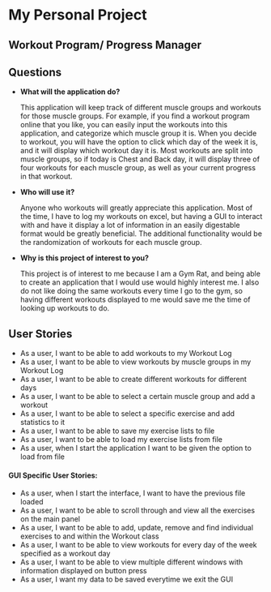 # My Personal Project

## Workout Program/ Progress Manager

## Questions
- **What will the application do?**

    This application will keep track of different muscle groups and workouts for those muscle groups. 
    For example, if you find a workout program online that you like, you can easily
    input the workouts into this application, and categorize which muscle group it is. When you decide to 
    workout, you will have the option to click which day of the week
    it is, and it will display which workout day it is. Most workouts are split into muscle groups, 
    so if today is Chest and Back day, it will display three of four workouts for each muscle group,
     as well as your current progress in that workout.  

- **Who will use it?**

    Anyone who workouts will greatly appreciate this application. Most of the time, I have to log my workouts
    on excel, but having a GUI to interact with and have it display a lot of 
    information in an easily digestable format would be greatly beneficial. The additional 
    functionality would be the randomization of workouts for each muscle group. 
    
- **Why is this project of interest to you?**
    
    This project is of interest to me because I am a Gym Rat, and being able to create
    an application that I would use would highly interest me. I also do not like doing the same 
    workouts every time I go to the gym, so having different workouts displayed to me would 
    save me the time of looking up workouts to do. 

## User Stories

- As a user, I want to be able to add workouts to my Workout Log
- As a user, I want to be able to view workouts by muscle groups in my Workout Log
- As a user, I want to be able to create different workouts for different days
- As a user, I want to be able to select a certain muscle group and add a workout
- As a user, I want to be able to select a specific exercise and add statistics to it
- As a user, I want to be able to save my exercise lists to file
- As a user, I want to be able to load my exercise lists from file
- As a user, when I start the application I want to be given the option to load from file

#### GUI Specific User Stories: 
- As a user, when I start the interface, I want to have the previous file loaded
- As a user, I want to be able to scroll through and view all the exercises on the main panel
- As a user, I want to be able to add, update, remove and find individual exercises to and within the Workout class
- As a user, I want to be able to view workouts for every day of the week specified as a workout day
- As a user, I want to be able to view multiple different windows with information displayed on button press
- As a user, I want my data to be saved everytime we exit the GUI
